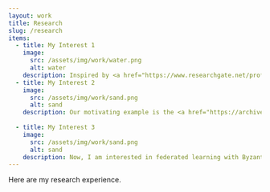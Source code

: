 ```yaml
---
layout: work
title: Research
slug: /research
items:
  - title: My Interest 1
    image:
      src: /assets/img/work/water.png
      alt: water
    description: Inspired by <a href="https://www.researchgate.net/profile/Michael-Jordan-3/publication/303521286_Communication-efficient_distributed_statistical_learning/links/57d2689208ae5f03b48b61f8/Communication-efficient-distributed-statistical-learning.pdf">Michael Jordan and others' work about distributed statistical learning </a>, I started research on distributed learning. Jordan et al. replaced the global likelihood function by communication-efficient surrogate likelihood (CSL). However, they required that the loss functions are smooth and have at least second-order derivatives, which limits its scope of application. For example, in some studies about high expenses in insurance, researchers are interested in predicting quantiles with nonsmooth quantile loss functions. So we investigated a communication-efficient high-dimensional CQR estimation for distributed data. 
  - title: My Interest 2
    image:
      src: /assets/img/work/sand.png
      alt: sand
    description: Our motivating example is the <a href="https://archive.ics.uci.edu/ml/datasets/Beijing+Multi-Site+Air-Quality+Data"> Beijing Air Quality data</a>. It contains hourly air pollutants data from 12 nationally controlled air-quality monitoring sites in Beijing from March 1, 2013 to February 28, 2017 and includes the measurements as a 24 * 6 matrix-valued predictor, which is the daily observation (24 hourly measurements) of eight variables: SO2, NO2, CO, O3, TEMP (temperature), PRES (pressure), DEWP (dew point temperature) and WSPM (wind speed). The response is the daily aggregated count of PM2.5. Based on both data distribution feature and online updating characteristics over time, we respectively conducted research on distributed matrix regression and online update matrix regression. Both works do not require communicaiton/storage of original data but only some summary statistics.
     
  - title: My Interest 3
    image:
      src: /assets/img/work/sand.png
      alt: sand
    description: Now, I am interested in federated learning with Byzantine attacks. Based on Decentralized Gradient Descent (DGD), Wu et al. proposed Network Gradient Desent (NGD), however, how can NGD be extended to situations with Byzantine attacks is under inverstigation.
---
```


Here are my research experience.
<br />
<br />
